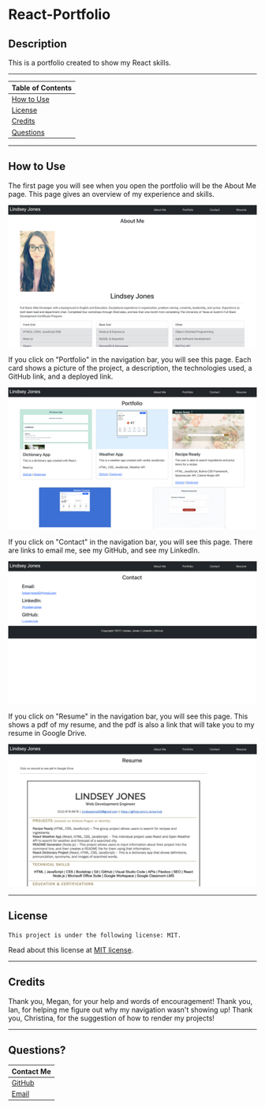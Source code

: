 # React-Portfolio

## Description

This is a portfolio created to show my React skills.

---

| Table of Contents       |
| ----------------------- |
| [How to Use](#usage)    |
| [License](#license)     |
| [Credits](#credits)     |
| [Questions](#questions) |

---

## How to Use

The first page you will see when you open the portfolio will be the About Me page. This page gives an overview of my experience and skills.

![About](./react-portfolio/public/images/Portfolio-About.png)

If you click on "Portfolio" in the navigation bar, you will see this page. Each card shows a picture of the project, a description, the technologies used, a GitHub link, and a deployed link.

![Projects](./react-portfolio/public/images/Portfolio-Projects.png)

If you click on "Contact" in the navigation bar, you will see this page. There are links to email me, see my GitHub, and see my LinkedIn.

![Contact](./react-portfolio/public/images/Portfolio-Contact.png)

If you click on "Resume" in the navigation bar, you will see this page. This shows a pdf of my resume, and the pdf is also a link that will take you to my resume in Google Drive.

![Resume](./react-portfolio/public/images/Portfolio-Resume.png)

---

## License

    This project is under the following license: MIT.

Read about this license at [MIT license](https://choosealicense.com/licenses/).

---

## Credits

Thank you, Megan, for your help and words of encouragement!
Thank you, Ian, for helping me figure out why my navigation wasn't showing up!
Thank you, Christina, for the suggestion of how to render my projects!

---

## Questions?

| Contact Me                                   |
| -------------------------------------------- |
| [GitHub](https://www.github.com/L-Jones-hub) |
| [Email](lindseyjones92@gmail.com) |
